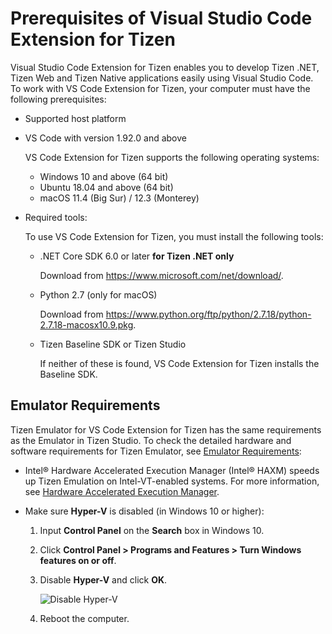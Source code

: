 # Prerequisites of Visual Studio Code Extension for Tizen

Visual Studio Code Extension for Tizen enables you to develop Tizen .NET, Tizen Web and Tizen Native applications easily using Visual Studio Code. To work with VS Code Extension for Tizen, your computer must have the following prerequisites:

- Supported host platform
- VS Code with version 1.92.0 and above

    VS Code Extension for Tizen supports the following operating systems:

    - Windows 10 and above (64 bit)
    - Ubuntu 18.04 and above (64 bit)
    - macOS 11.4 (Big Sur) / 12.3 (Monterey)

- Required tools:

    To use VS Code Extension for Tizen, you must install the following tools:

    - .NET Core SDK 6.0 or later **for Tizen .NET only**

      Download from <https://www.microsoft.com/net/download/>.

    - Python 2.7 (only for macOS)

      Download from <https://www.python.org/ftp/python/2.7.18/python-2.7.18-macosx10.9.pkg>.

    - Tizen Baseline SDK or Tizen Studio

      If neither of these is found, VS Code Extension for Tizen installs the Baseline SDK.

## Emulator Requirements

Tizen Emulator for VS Code Extension for Tizen has the same requirements as the Emulator in Tizen Studio. To check the detailed hardware and software requirements for Tizen Emulator, see [Emulator Requirements](../tizen-studio/setup/prerequisites.md#emulator):

- Intel&reg; Hardware Accelerated Execution Manager (Intel&reg; HAXM) speeds up Tizen Emulation on Intel-VT-enabled systems. For more information, see [Hardware Accelerated Execution Manager](../tizen-studio/setup/hardware-accelerated-execution-manager.md).

- Make sure **Hyper-V** is disabled (in Windows 10 or higher):
  1. Input **Control Panel** on the **Search** box in Windows 10.

  2. Click **Control Panel > Programs and Features > Turn Windows features on or off**.

  3. Disable **Hyper-V** and click **OK**.

     ![Disable Hyper-V](media/cs_prerequisite-disable-hiperv.png)

  4. Reboot the computer.


